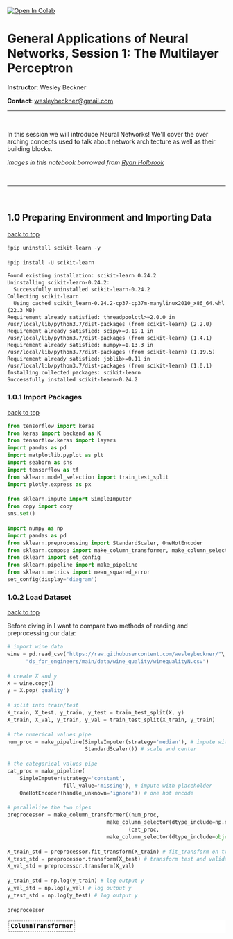 <a href="https://colab.research.google.com/github/wesleybeckner/general_applications_of_neural_networks/blob/main/notebooks/S1_Multilayer_Perceptron.ipynb" target="_parent"><img src="https://colab.research.google.com/assets/colab-badge.svg" alt="Open In Colab"/></a>

# General Applications of Neural Networks, Session 1: The Multilayer Perceptron

**Instructor**: Wesley Beckner

**Contact**: wesleybeckner@gmail.com

---

<br>

In this session we will introduce Neural Networks! We'll cover the over arching concepts used to talk about network architecture as well as their building blocks.

_images in this notebook borrowed from [Ryan Holbrook](https://mathformachines.com/)_

<br>

---

<br>

<a name='top'></a>

<a name='x.0'></a>

## 1.0 Preparing Environment and Importing Data

[back to top](#top)


```python
!pip uninstall scikit-learn -y

!pip install -U scikit-learn
```

    Found existing installation: scikit-learn 0.24.2
    Uninstalling scikit-learn-0.24.2:
      Successfully uninstalled scikit-learn-0.24.2
    Collecting scikit-learn
      Using cached scikit_learn-0.24.2-cp37-cp37m-manylinux2010_x86_64.whl (22.3 MB)
    Requirement already satisfied: threadpoolctl>=2.0.0 in /usr/local/lib/python3.7/dist-packages (from scikit-learn) (2.2.0)
    Requirement already satisfied: scipy>=0.19.1 in /usr/local/lib/python3.7/dist-packages (from scikit-learn) (1.4.1)
    Requirement already satisfied: numpy>=1.13.3 in /usr/local/lib/python3.7/dist-packages (from scikit-learn) (1.19.5)
    Requirement already satisfied: joblib>=0.11 in /usr/local/lib/python3.7/dist-packages (from scikit-learn) (1.0.1)
    Installing collected packages: scikit-learn
    Successfully installed scikit-learn-0.24.2




<a name='x.0.1'></a>

### 1.0.1 Import Packages

[back to top](#top)


```python
from tensorflow import keras
from keras import backend as K
from tensorflow.keras import layers
import pandas as pd
import matplotlib.pyplot as plt
import seaborn as sns
import tensorflow as tf
from sklearn.model_selection import train_test_split
import plotly.express as px

from sklearn.impute import SimpleImputer
from copy import copy
sns.set()

import numpy as np
import pandas as pd
from sklearn.preprocessing import StandardScaler, OneHotEncoder
from sklearn.compose import make_column_transformer, make_column_selector
from sklearn import set_config
from sklearn.pipeline import make_pipeline
from sklearn.metrics import mean_squared_error
set_config(display='diagram')
```

<a name='x.0.1'></a>

### 1.0.2 Load Dataset

[back to top](#top)

Before diving in I want to compare two methods of reading and preprocessing our data:


```python
# import wine data
wine = pd.read_csv("https://raw.githubusercontent.com/wesleybeckner/"\
      "ds_for_engineers/main/data/wine_quality/winequalityN.csv")

# create X and y
X = wine.copy()
y = X.pop('quality')

# split into train/test
X_train, X_test, y_train, y_test = train_test_split(X, y)
X_train, X_val, y_train, y_val = train_test_split(X_train, y_train)

# the numerical values pipe
num_proc = make_pipeline(SimpleImputer(strategy='median'), # impute with median
                         StandardScaler()) # scale and center

# the categorical values pipe
cat_proc = make_pipeline(
    SimpleImputer(strategy='constant', 
                  fill_value='missing'), # impute with placeholder
    OneHotEncoder(handle_unknown='ignore')) # one hot encode

# parallelize the two pipes
preprocessor = make_column_transformer((num_proc,
                                make_column_selector(dtype_include=np.number)),
                                       (cat_proc,
                                make_column_selector(dtype_include=object)))

X_train_std = preprocessor.fit_transform(X_train) # fit_transform on train
X_test_std = preprocessor.transform(X_test) # transform test and validation
X_val_std = preprocessor.transform(X_val)

y_train_std = np.log(y_train) # log output y
y_val_std = np.log(y_val) # log output y
y_test_std = np.log(y_test) # log output y

preprocessor
```




<style>#sk-81b6bb9b-6f93-4195-900b-55d5f542e910 {color: black;background-color: white;}#sk-81b6bb9b-6f93-4195-900b-55d5f542e910 pre{padding: 0;}#sk-81b6bb9b-6f93-4195-900b-55d5f542e910 div.sk-toggleable {background-color: white;}#sk-81b6bb9b-6f93-4195-900b-55d5f542e910 label.sk-toggleable__label {cursor: pointer;display: block;width: 100%;margin-bottom: 0;padding: 0.2em 0.3em;box-sizing: border-box;text-align: center;}#sk-81b6bb9b-6f93-4195-900b-55d5f542e910 div.sk-toggleable__content {max-height: 0;max-width: 0;overflow: hidden;text-align: left;background-color: #f0f8ff;}#sk-81b6bb9b-6f93-4195-900b-55d5f542e910 div.sk-toggleable__content pre {margin: 0.2em;color: black;border-radius: 0.25em;background-color: #f0f8ff;}#sk-81b6bb9b-6f93-4195-900b-55d5f542e910 input.sk-toggleable__control:checked~div.sk-toggleable__content {max-height: 200px;max-width: 100%;overflow: auto;}#sk-81b6bb9b-6f93-4195-900b-55d5f542e910 div.sk-estimator input.sk-toggleable__control:checked~label.sk-toggleable__label {background-color: #d4ebff;}#sk-81b6bb9b-6f93-4195-900b-55d5f542e910 div.sk-label input.sk-toggleable__control:checked~label.sk-toggleable__label {background-color: #d4ebff;}#sk-81b6bb9b-6f93-4195-900b-55d5f542e910 input.sk-hidden--visually {border: 0;clip: rect(1px 1px 1px 1px);clip: rect(1px, 1px, 1px, 1px);height: 1px;margin: -1px;overflow: hidden;padding: 0;position: absolute;width: 1px;}#sk-81b6bb9b-6f93-4195-900b-55d5f542e910 div.sk-estimator {font-family: monospace;background-color: #f0f8ff;margin: 0.25em 0.25em;border: 1px dotted black;border-radius: 0.25em;box-sizing: border-box;}#sk-81b6bb9b-6f93-4195-900b-55d5f542e910 div.sk-estimator:hover {background-color: #d4ebff;}#sk-81b6bb9b-6f93-4195-900b-55d5f542e910 div.sk-parallel-item::after {content: "";width: 100%;border-bottom: 1px solid gray;flex-grow: 1;}#sk-81b6bb9b-6f93-4195-900b-55d5f542e910 div.sk-label:hover label.sk-toggleable__label {background-color: #d4ebff;}#sk-81b6bb9b-6f93-4195-900b-55d5f542e910 div.sk-serial::before {content: "";position: absolute;border-left: 1px solid gray;box-sizing: border-box;top: 2em;bottom: 0;left: 50%;}#sk-81b6bb9b-6f93-4195-900b-55d5f542e910 div.sk-serial {display: flex;flex-direction: column;align-items: center;background-color: white;}#sk-81b6bb9b-6f93-4195-900b-55d5f542e910 div.sk-item {z-index: 1;}#sk-81b6bb9b-6f93-4195-900b-55d5f542e910 div.sk-parallel {display: flex;align-items: stretch;justify-content: center;background-color: white;}#sk-81b6bb9b-6f93-4195-900b-55d5f542e910 div.sk-parallel-item {display: flex;flex-direction: column;position: relative;background-color: white;}#sk-81b6bb9b-6f93-4195-900b-55d5f542e910 div.sk-parallel-item:first-child::after {align-self: flex-end;width: 50%;}#sk-81b6bb9b-6f93-4195-900b-55d5f542e910 div.sk-parallel-item:last-child::after {align-self: flex-start;width: 50%;}#sk-81b6bb9b-6f93-4195-900b-55d5f542e910 div.sk-parallel-item:only-child::after {width: 0;}#sk-81b6bb9b-6f93-4195-900b-55d5f542e910 div.sk-dashed-wrapped {border: 1px dashed gray;margin: 0.2em;box-sizing: border-box;padding-bottom: 0.1em;background-color: white;position: relative;}#sk-81b6bb9b-6f93-4195-900b-55d5f542e910 div.sk-label label {font-family: monospace;font-weight: bold;background-color: white;display: inline-block;line-height: 1.2em;}#sk-81b6bb9b-6f93-4195-900b-55d5f542e910 div.sk-label-container {position: relative;z-index: 2;text-align: center;}#sk-81b6bb9b-6f93-4195-900b-55d5f542e910 div.sk-container {display: inline-block;position: relative;}</style><div id="sk-81b6bb9b-6f93-4195-900b-55d5f542e910" class"sk-top-container"><div class="sk-container"><div class="sk-item sk-dashed-wrapped"><div class="sk-label-container"><div class="sk-label sk-toggleable"><input class="sk-toggleable__control sk-hidden--visually" id="03c00fdc-8ba0-486f-b533-185820655dce" type="checkbox" ><label class="sk-toggleable__label" for="03c00fdc-8ba0-486f-b533-185820655dce">ColumnTransformer</label><div class="sk-toggleable__content"><pre>ColumnTransformer(transformers=[('pipeline-1',
                                 Pipeline(steps=[('simpleimputer',
                                                  SimpleImputer(strategy='median')),
                                                 ('standardscaler',
                                                  StandardScaler())]),
                                 <sklearn.compose._column_transformer.make_column_selector object at 0x7f5a9bd26bd0>),
                                ('pipeline-2',
                                 Pipeline(steps=[('simpleimputer',
                                                  SimpleImputer(fill_value='missing',
                                                                strategy='constant')),
                                                 ('onehotencoder',
                                                  OneHotEncoder(handle_unknown='ignore'))]),
                                 <sklearn.compose._column_transformer.make_column_selector object at 0x7f5a9bd26e90>)])</pre></div></div></div><div class="sk-parallel"><div class="sk-parallel-item"><div class="sk-item"><div class="sk-label-container"><div class="sk-label sk-toggleable"><input class="sk-toggleable__control sk-hidden--visually" id="3bf0a90e-c55c-46b7-8b60-3bd7dcc62d92" type="checkbox" ><label class="sk-toggleable__label" for="3bf0a90e-c55c-46b7-8b60-3bd7dcc62d92">pipeline-1</label><div class="sk-toggleable__content"><pre><sklearn.compose._column_transformer.make_column_selector object at 0x7f5a9bd26bd0></pre></div></div></div><div class="sk-serial"><div class="sk-item"><div class="sk-serial"><div class="sk-item"><div class="sk-estimator sk-toggleable"><input class="sk-toggleable__control sk-hidden--visually" id="5ffc1719-ade2-4237-a5ef-847bebefbf19" type="checkbox" ><label class="sk-toggleable__label" for="5ffc1719-ade2-4237-a5ef-847bebefbf19">SimpleImputer</label><div class="sk-toggleable__content"><pre>SimpleImputer(strategy='median')</pre></div></div></div><div class="sk-item"><div class="sk-estimator sk-toggleable"><input class="sk-toggleable__control sk-hidden--visually" id="4cfdb6b5-ef34-4fdd-81e8-6a3a04495bcb" type="checkbox" ><label class="sk-toggleable__label" for="4cfdb6b5-ef34-4fdd-81e8-6a3a04495bcb">StandardScaler</label><div class="sk-toggleable__content"><pre>StandardScaler()</pre></div></div></div></div></div></div></div></div><div class="sk-parallel-item"><div class="sk-item"><div class="sk-label-container"><div class="sk-label sk-toggleable"><input class="sk-toggleable__control sk-hidden--visually" id="33f150b6-34e6-4f09-9374-b19c9e19aed9" type="checkbox" ><label class="sk-toggleable__label" for="33f150b6-34e6-4f09-9374-b19c9e19aed9">pipeline-2</label><div class="sk-toggleable__content"><pre><sklearn.compose._column_transformer.make_column_selector object at 0x7f5a9bd26e90></pre></div></div></div><div class="sk-serial"><div class="sk-item"><div class="sk-serial"><div class="sk-item"><div class="sk-estimator sk-toggleable"><input class="sk-toggleable__control sk-hidden--visually" id="4af628ce-f2a5-4948-a89c-4f69499c5b4e" type="checkbox" ><label class="sk-toggleable__label" for="4af628ce-f2a5-4948-a89c-4f69499c5b4e">SimpleImputer</label><div class="sk-toggleable__content"><pre>SimpleImputer(fill_value='missing', strategy='constant')</pre></div></div></div><div class="sk-item"><div class="sk-estimator sk-toggleable"><input class="sk-toggleable__control sk-hidden--visually" id="489acc38-6db9-43de-877d-a41631d212fb" type="checkbox" ><label class="sk-toggleable__label" for="489acc38-6db9-43de-877d-a41631d212fb">OneHotEncoder</label><div class="sk-toggleable__content"><pre>OneHotEncoder(handle_unknown='ignore')</pre></div></div></div></div></div></div></div></div></div></div></div></div>



<a name='x.1'></a>

## 1.1 Neural Network Building Blocks

[back to top](#top)

<a name='x.1.1'></a>

### 1.1.1 The Perceptron

[back to top](#top)

The simplest unit of a neural network is the perceptron. Given an input vector \\(x\\) and an output vector \\(y\\), we can illustrate this like so:

<p align=center>
<img src="https://raw.githubusercontent.com/wesleybeckner/general_applications_of_neural_networks/main/assets/mfOlDR6.png"></img>
</p>

where \\(w\\) is a weight applied to \\(x\\) and \\(b\\) is an unweighted term that we call the <i>bias</i>. We include a bias so that the perceptron is not entirely dependent on the input data. A neural network _learns_ by updating \\(w\\) and \\(b\\) so that it can accurately model \\(x\\) to \\(y\\). When we write out the perceptron mathematically we get the following:

$$ y = xw+b $$

which should look familiar! This is our equation for a linear function. In fact, we will see that a neural network is essentially many instances of linear regression along side, and being fed into, one another. 

Often, we will have not an input feature vector \\(x\\) but an input feature matrix, \\(X\\). We can update our schematic for a perceptron to account for this:

<p align=center>
<img src="https://raw.githubusercontent.com/wesleybeckner/general_applications_of_neural_networks/main/assets/vyXSnlZ.png"></img>
</p>

We can write the mathematical formula for this neuron as follows:

$$ y =  x_2 w_2 + x_1 w_1 + x_0 w_0 + b $$

In tensorflow/keras we can define this perceptron:


```python
from tensorflow import keras
from tensorflow.keras import layers

# Create a network with 1 linear unit
model = keras.Sequential([
    layers.Dense(units=1,  # number of units (the + filled circle above)
                 input_shape=[3]) # number of x_ (the x filled circle above)
])
```

In order to build this single perceptron with keras, I had to use some additional language here: layers, dense, sequential. We'll explain what these are referring to in a moment. What I want to draw your attention to now, however, is that we tell `layers.Dense` that we want _1 unit_, the single perceptron, and `input_shape=[3]`, the number of features. Notice that `b` is automatically included without having it as a parameter. Just as we always have a y intercept in a linear model. 

After we introduce the other aspects of the neural network architecture, we will train a single perceptron model and compare it with a linear model, we will see that they are functionally no different.

### 🏋️ Exercise 1: Single Perceptron

define a single perceptron that could be used to predict wine density from acidity. 


Inpsect the weights.

Use the untrained model to predict y and plot this against true y


```python
# Code cell for exercise 1

# DECLARE MODEL
model = keras.Sequential([
                          
    ### YOUR CODE HERE ###    
    
])
```


```python
model.weights
```




    [<tf.Variable 'dense_2/kernel:0' shape=(1, 1) dtype=float32, numpy=array([[1.4809548]], dtype=float32)>,
     <tf.Variable 'dense_2/bias:0' shape=(1,) dtype=float32, numpy=array([0.], dtype=float32)>]



And now use the untrained model to predict `wine['density']` from `wine['fixed acidity']`


```python
# in the line below, use model.predict() and provide wine['fixed acidity'] as 
# the input data to predict what wine['density'] will be
# y_pred = 

plt.plot(y_pred, wine['density'], ls='', marker='o', alpha=0.3)
```




    [<matplotlib.lines.Line2D at 0x7f5a9269a890>]




    
![png](S1_Multilayer_Perceptron_files/S1_Multilayer_Perceptron_16_1.png)
    


<a name='x.2'></a>

## 1.2 Neural Network Architectures

[back to top](#top)



<a name='x.2.1'></a>

###1.2.1 Neural Network Layers

[back to top](#top)

Now that we have the idea of the most basic building block of a neural network, we will start to discuss the larger architecture. The reason we focused on the lowest building block, is that neural networks are _modular_. They are made up of instances of these perceptrons or neurons. neurons in parallel make up a _layer_

<p align=center>
<img src="https://raw.githubusercontent.com/wesleybeckner/general_applications_of_neural_networks/main/assets/2MA4iMV.png"></img>
</p>

These layers feed into one another. When each node of a preceding layer is connected to every node of a following layer, we say they are _fully connected_ and the receiving layer is _a dense layer_. In a moment we will talk about input, output and hidden layers, for neural networks with three or more layers.

<a name='x.2.2'></a>

### 1.2.2 The Activation Function

[back to top](#top)

It turns out that stringing together a bunch of linear functions, will still result in overall linear relationships. We need a way to break out of this. A neat trick is introduced at the output of each neuron. The output passes through an _activation function_. There are a handful of different activation functions used in practice, the most common is known as the _rectifier_ function:

$$ max(f(x), 0) $$

and the resulting node can be schematically drawn like this:

<p align=center>
<img src="https://raw.githubusercontent.com/wesleybeckner/general_applications_of_neural_networks/main/assets/eFry7Yu.png"></img>
</p>

with the inset of the summation node indicating that at a minimum the resultant y value is 0.

#### 🏋️ Exercise 2: The Rectifier Function

Write a function called `my_perceptron` that takes x, a length 2 array, as an input. Have your function return the maximum of \\((0, w*x + b)\\) where w is a length 2 weight vector.


```python
# Code cell for exercise 2
def my_perceptron(x):
  """
  a simple 2 input feature perceptron with predefined weights, intercept, and 
  a rectifier activation function

  Parameters
  ----------
  x: array
    the input array of length 2

  Returns
  -------
  rect: int
    the rectified output of the perceptron
  """

  # # define b, w, and y (y=mx+b)
  # w = 
  # b = 
  # y = 

  # # return the max of 0 and y
  # rect = 
  return rect
```

After you write your function make sure it returns 0 when the output of the linear component is negative.


```python
def test_zero_output():
  x = np.array([-10,-10]) # 10 * 1 + (-10) * 2 + 1 = -11
  assert my_perceptron(x) == 0, "The output is not zero when it should be!"
```


```python
test_zero_output()
print("test passing")
```

    test passing


<a name='x.2.3'></a>

### 1.2.3 Stacking Layers

[back to top](#top)

When we stack many layers together, we create what are traditionally regarded as neural networks. the first and last layers are called the _input_ and _output_ layers, while the inbetween layers are referred to as _hidden_ layers, since their outputs are not directly seen. Tradditionally, a neural network with three or more hidden layers is referred to as a _deep_ neural network.

<p align=center>
<img src="https://raw.githubusercontent.com/wesleybeckner/general_applications_of_neural_networks/main/assets/Y5iwFQZ.png"></img>
</p>

Notice that in this schematic, the last node does not have an activation function. This is typical of a regression task. In a classification task, we might require an activation function here.

<a name='x.2.2'></a>

### 1.2.4 Building Sequential Neural Networks

[back to top](#top)

Now that we have the essential components of a neural network architecture, we can enter into the domain of overall naming conventions for architecure types. The classic neural network architecture is a _feed forward_ neural network, where every preceding layer feeds into the next layer. We will practice building that with keras.

### 🏋️ Exercise 3: Building Sequential Layers

In the cell bellow, use keras to build a 3-layer network with `activation='relu'` and 512 units. Create the output layer so that it can predict 1 continuous value.


```python
# Code cell for exercise 3

# DECLARE THE MODEL

model = keras.Sequential([
                          
    ### YOUR CODE HERE ###

    # the hidden ReLU layers

    # the linear output layer 
    
])
```

### 🏋️ Exercise 4: Other Activation Functions

There are other activation functions we can use after the summation in a neural node. Use the code below to plot and inspect them!

Pick one and do a quick google search on what that activation function's best use case is.


```python
# Code cell for exercise 4

import tensorflow as tf

# YOUR CODE HERE: Change 'relu' to 'elu', 'selu', 'swish'... or something else
activation_layer = layers.Activation('relu')

x = tf.linspace(-3.0, 3.0, 100)
y = activation_layer(x) # once created, a layer is callable just like a function

plt.plot(x, y)
plt.xlim(-3, 3)
plt.xlabel("Input")
plt.ylabel("Output")
plt.show()
```


    
![png](S1_Multilayer_Perceptron_files/S1_Multilayer_Perceptron_30_0.png)
    


<a name='x.3'></a>

## 1.3 Neural Network Training

[back to top](#top)

We've defined neural network architectures, now how do we train them? There are two main concepts here: the _loss function_ which we've encountered before, and the _optimizer_ the means by which we improve the loss function

<a name='x.3.1'></a>

### 1.3.1 The Loss Function

[back to top](#top)

In previous sessions, we've envountered MSE:

$$ MSE = \frac{1}{N}\sum{(y-\hat{y})^2}$$

<p align=center>
<img src="https://cdn.corporatefinanceinstitute.com/assets/Sum-of-Squares-1024x712.png" width=400></img>
</p>

Another common loss for neural networks is the mean absolute error (MAE):

$$ MAE = \frac{1}{N}\sum{|y-\hat{y}|}$$

<p align=center>
<img src="https://cdn-media-1.freecodecamp.org/images/MNskFmGPKuQfMLdmpkT-X7-8w2cJXulP3683" width=400></img>
</p>

In anycase, the loss function describes the difference between the actual and predicted output of the model. The important thing to note, is that the weights in the neural network are systematically updated according to this loss function, they do this via an optimization algorithm.

<a name='x.3.2'></a>

### 1.3.2 The Optimizer

[back to top](#top)

In order to update the neural network weights to improve the loss function, we require an algorithm. Virtually all available algorithms for this purpose fall within the family of _stochastic gradient descent_. This works essentially in these iterative steps:

1. a subsample of the input data is passed through the network 
2. a loss is computed
2. the weights are adjusted in a direction to improve the loss

> The key here is in step 3. The brilliance of neural networks, is that the loss function is differentiable with respect to the weights in the network, and so the change in loss can be ascribed to certain weight changes. We refer to this as _assigning blame_ in the network, and it works through the mathematical _chain rule_ of differentiation. We won't go into great detail here, other than to make a nod to it, and that this algorithm (step 3) is referred to as _back propagation_. 

The three step process is repeated until a stop criteria is reached, the simplest being the loss stops improving above some threshold or a desired loss is achieved. 

<p align=center>
<img src="https://raw.githubusercontent.com/wesleybeckner/general_applications_of_neural_networks/main/assets/rFI1tIk.gif"></img>
</p>

In the above animation, the black line represents the output of the model, the red dots make up a _minibatch_ or simply a _batch_ while the opaque red dots represent the whole training dataset. Exposing the model to an entire round of the training data is referred to as an _epoch_. The training loss improves with additional rounds of trianing (middle panel) and the weights are adjusted to update the model (right panel).


### 1.3.3 Batches and Epochs

An epoch is the number of times the model will see the entire training set

A batch is the number of training samples the model will run before calculating a total error and updating its internal parameters. 

Variability of batch (from 1 sample all the way to the entire training set size) leads to different categorizations of the optimizer algorithm:

* Batch Gradient Descent. Batch Size = Size of Training Set
* Stochastic Gradient Descent. Batch Size = 1
* Mini-Batch Gradient Descent. 1 < Batch Size < Size of Training Set

We will visit additional details about batch and epochs in the next session when we discuss model evaluation.

<a name='x.3.3'></a>

### 1.3.4 Learning Rate

[back to top](#top)

notice how in the above animation the model makes progressive steps toward a global optimum. The size of these steps is determined by the _learning rate_. You can think of it as the amount of improvement to make in the direction of steepest descent (the derivative of the loss function in regards to the changes in weights). Sometimes a large step size can result in stepping over crevices in the solution surface and getting stuck, while too small of step sizes can lead to a slow algorithm. Often the optimum learning rate is not obvious, luckily there are some optimizers that are self-calibrating in this regard. _Adam_ is one such optimizer available to us in keras. 


```python
# we can compile the model like so
model.compile(
    optimizer="adam",
    loss="mae",
)
```

### 🏋️ Exercise 5.1: Train your first Neural Networks

[back to top](#top)

We're going to train our first neural network.

Take the model you created in exercise 3 and paste it in the cell below. Make sure that the `input_shape` of the first layer matches the number of features in `X_train_std`


```python
X_train_std.shape[1]
```




    13




```python
# Code cell for exercise 5

# DECLARE THE MODEL

model = keras.Sequential([
                          
    ### YOUR CODE HERE ###

    # the hidden ReLU layers

    # the linear output layer 
    
])
```

Now we'll compile the model


```python
model.compile(
    optimizer='adam',
    loss='mse',
)
```

And then train for 10 epochs


```python
history = model.fit(
    X_train_std, y_train_std,
    validation_data=(X_val_std, y_val_std),
    batch_size=256,
    epochs=10,
)
```

    Epoch 1/10
    15/15 [==============================] - 1s 33ms/step - loss: 0.6389 - val_loss: 0.1925
    Epoch 2/10
    15/15 [==============================] - 0s 22ms/step - loss: 0.1330 - val_loss: 0.1054
    Epoch 3/10
    15/15 [==============================] - 0s 22ms/step - loss: 0.0739 - val_loss: 0.0587
    Epoch 4/10
    15/15 [==============================] - 0s 23ms/step - loss: 0.0442 - val_loss: 0.0378
    Epoch 5/10
    15/15 [==============================] - 0s 22ms/step - loss: 0.0266 - val_loss: 0.0283
    Epoch 6/10
    15/15 [==============================] - 0s 23ms/step - loss: 0.0193 - val_loss: 0.0233
    Epoch 7/10
    15/15 [==============================] - 0s 23ms/step - loss: 0.0165 - val_loss: 0.0212
    Epoch 8/10
    15/15 [==============================] - 0s 22ms/step - loss: 0.0151 - val_loss: 0.0204
    Epoch 9/10
    15/15 [==============================] - 0s 22ms/step - loss: 0.0144 - val_loss: 0.0199
    Epoch 10/10
    15/15 [==============================] - 0s 23ms/step - loss: 0.0140 - val_loss: 0.0194


Let's take a look at our training history:


```python
pd.DataFrame(history.history)
```




<div>
<style scoped>
    .dataframe tbody tr th:only-of-type {
        vertical-align: middle;
    }

    .dataframe tbody tr th {
        vertical-align: top;
    }

    .dataframe thead th {
        text-align: right;
    }
</style>
<table border="1" class="dataframe">
  <thead>
    <tr style="text-align: right;">
      <th></th>
      <th>loss</th>
      <th>val_loss</th>
    </tr>
  </thead>
  <tbody>
    <tr>
      <th>0</th>
      <td>0.638868</td>
      <td>0.192506</td>
    </tr>
    <tr>
      <th>1</th>
      <td>0.133038</td>
      <td>0.105378</td>
    </tr>
    <tr>
      <th>2</th>
      <td>0.073934</td>
      <td>0.058686</td>
    </tr>
    <tr>
      <th>3</th>
      <td>0.044192</td>
      <td>0.037832</td>
    </tr>
    <tr>
      <th>4</th>
      <td>0.026648</td>
      <td>0.028253</td>
    </tr>
    <tr>
      <th>5</th>
      <td>0.019265</td>
      <td>0.023272</td>
    </tr>
    <tr>
      <th>6</th>
      <td>0.016508</td>
      <td>0.021151</td>
    </tr>
    <tr>
      <th>7</th>
      <td>0.015126</td>
      <td>0.020368</td>
    </tr>
    <tr>
      <th>8</th>
      <td>0.014371</td>
      <td>0.019929</td>
    </tr>
    <tr>
      <th>9</th>
      <td>0.014009</td>
      <td>0.019429</td>
    </tr>
  </tbody>
</table>
</div>




```python
# convert the training history to a dataframe
history_df = pd.DataFrame(history.history)
# use Pandas native plot method
fig, ax = plt.subplots(figsize=(10,5))
history_df['loss'].plot(ax=ax)
history_df['val_loss'].plot(ax=ax)
ax.set_ylim(0,.05)
```




    (0.0, 0.05)




    
![png](S1_Multilayer_Perceptron_files/S1_Multilayer_Perceptron_46_1.png)
    


### 🏋️ Exercise 5.2: Improve loss by varying nodes and hidden layers

Take your former model as a starting point and now either add nodes or layers to see if the model improves


```python
model = keras.Sequential([
    ### YOUR CODE HERE ###
    
])

model.compile(
    optimizer='adam',
    loss='mse',
)

history = model.fit(
    X_train_std, y_train_std,
    validation_data=(X_val_std, y_val_std),
    batch_size=256,
    epochs=10,
)
```

    Epoch 1/10
    15/15 [==============================] - 1s 11ms/step - loss: 3.0090 - val_loss: 1.9299
    Epoch 2/10
    15/15 [==============================] - 0s 4ms/step - loss: 1.3536 - val_loss: 0.7737
    Epoch 3/10
    15/15 [==============================] - 0s 3ms/step - loss: 0.4739 - val_loss: 0.2300
    Epoch 4/10
    15/15 [==============================] - 0s 4ms/step - loss: 0.1334 - val_loss: 0.0781
    Epoch 5/10
    15/15 [==============================] - 0s 4ms/step - loss: 0.0592 - val_loss: 0.0471
    Epoch 6/10
    15/15 [==============================] - 0s 4ms/step - loss: 0.0402 - val_loss: 0.0354
    Epoch 7/10
    15/15 [==============================] - 0s 3ms/step - loss: 0.0335 - val_loss: 0.0325
    Epoch 8/10
    15/15 [==============================] - 0s 4ms/step - loss: 0.0311 - val_loss: 0.0305
    Epoch 9/10
    15/15 [==============================] - 0s 3ms/step - loss: 0.0291 - val_loss: 0.0288
    Epoch 10/10
    15/15 [==============================] - 0s 3ms/step - loss: 0.0274 - val_loss: 0.0271



```python
y_pred = model.predict(X_test_std)
plt.plot(np.exp(y_test_std), np.exp(y_pred), ls='', marker='o')
```




    [<matplotlib.lines.Line2D at 0x7f5d26303e10>]




    
![png](S1_Multilayer_Perceptron_files/S1_Multilayer_Perceptron_49_1.png)
    


### 🏋️ Exercise 5.3: Learning Curves

Using 4 hidden layers now create 4 models that run for 30 epochs each:

1. Vary the number of nodes in each layer
2. Record the train/val/test score (MSE)
3. Plot either total nodes or total trainable parameters vs score for each of the 5 models


```python
# Code Cell for Exercise 1.3.5
```




<div>
<style scoped>
    .dataframe tbody tr th:only-of-type {
        vertical-align: middle;
    }

    .dataframe tbody tr th {
        vertical-align: top;
    }

    .dataframe thead th {
        text-align: right;
    }
</style>
<table border="1" class="dataframe">
  <thead>
    <tr style="text-align: right;">
      <th></th>
      <th>tot. units</th>
      <th>test mse</th>
      <th>val mse</th>
      <th>train mse</th>
    </tr>
  </thead>
  <tbody>
    <tr>
      <th>0</th>
      <td>4</td>
      <td>0.030658</td>
      <td>0.030919</td>
      <td>0.031088</td>
    </tr>
    <tr>
      <th>1</th>
      <td>25</td>
      <td>0.020217</td>
      <td>0.020164</td>
      <td>0.019062</td>
    </tr>
    <tr>
      <th>2</th>
      <td>100</td>
      <td>0.017429</td>
      <td>0.018110</td>
      <td>0.017416</td>
    </tr>
    <tr>
      <th>3</th>
      <td>289</td>
      <td>0.019124</td>
      <td>0.019371</td>
      <td>0.018190</td>
    </tr>
  </tbody>
</table>
</div>



When we look at our historical loss do we notice that sometimes before the last epoch we actually hit a minimum? We'll discuss how to deal with this in the next session!
